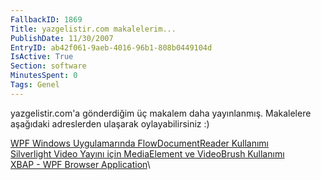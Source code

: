 ```yaml
---
FallbackID: 1869
Title: yazgelistir.com makalelerim...
PublishDate: 11/30/2007
EntryID: ab42f061-9aeb-4016-96b1-808b0449104d
IsActive: True
Section: software
MinutesSpent: 0
Tags: Genel
---
```

yazgelistir.com'a gönderdiğim üç makalem daha yayınlanmış. Makalelere
aşağıdaki adreslerden ulaşarak oylayabilirsiniz :)

[WPF Windows Uygulamarında FlowDocumentReader
Kullanımı](http://www.yazgelistir.com/Makaleler/1000001510.ygpx)\
 [Silverlight Video Yayını için MediaElement ve VideoBrush
Kullanımı](http://www.yazgelistir.com/Makaleler/1000001511.ygpx)\
 [XBAP - WPF Browser
Application](http://www.yazgelistir.com/Makaleler/1000001523.ygpx)\


